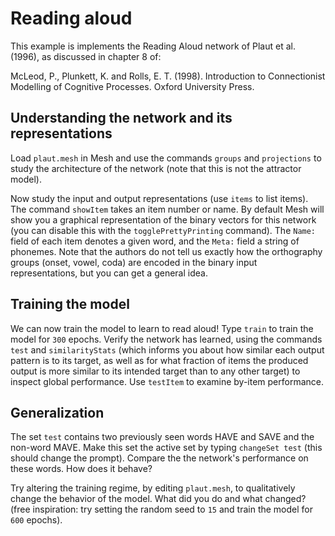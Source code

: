 # Reading aloud

This example is implements the Reading Aloud network of Plaut et al. (1996),
as discussed in chapter 8 of:

McLeod, P., Plunkett, K. and Rolls, E. T. (1998). Introduction to
Connectionist Modelling of Cognitive Processes. Oxford University Press.

## Understanding the network and its representations

Load `plaut.mesh` in Mesh and use the commands `groups` and `projections` to
study the architecture of the network (note that this is not the attractor
model). 

Now study the input and output representations (use `items` to list items).
The command `showItem` takes an item number or name. By default Mesh will
show you a graphical representation of the binary vectors for this network
(you can disable this with the `togglePrettyPrinting` command). The `Name:`
field of each item denotes a given word, and the `Meta:` field a string of
phonemes. Note that the authors do not tell us exactly how the orthography
groups (onset, vowel, coda) are encoded in the binary input representations,
but you can get a general idea.

## Training the model

We can now train the model to learn to read aloud! Type `train` to train the
model for `300` epochs. Verify the network has learned, using the commands
`test` and `similarityStats` (which informs you about how similar each
output pattern is to its target, as well as for what fraction of items the
produced output is more similar to its intended target than to any other
target) to inspect global performance. Use `testItem` to examine by-item
performance.

## Generalization

The set `test` contains two previously seen words HAVE and SAVE and the
non-word MAVE. Make this set the active set by typing `changeSet test` (this
should change the prompt). Compare the the network's performance on these
words. How does it behave?

Try altering the training regime, by editing `plaut.mesh`, to qualitatively
change the behavior of the model. What did you do and what changed? (free
inspiration: try setting the random seed to `15` and train the model for
`600` epochs).
